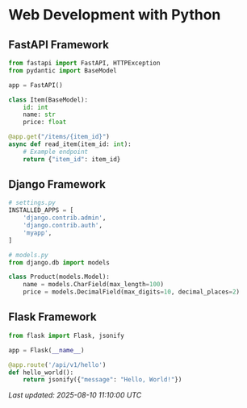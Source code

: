 # Web Development with Python

## FastAPI Framework
```python
from fastapi import FastAPI, HTTPException
from pydantic import BaseModel

app = FastAPI()

class Item(BaseModel):
    id: int
    name: str
    price: float

@app.get("/items/{item_id}")
async def read_item(item_id: int):
    # Example endpoint
    return {"item_id": item_id}
```

## Django Framework
```python
# settings.py
INSTALLED_APPS = [
    'django.contrib.admin',
    'django.contrib.auth',
    'myapp',
]

# models.py
from django.db import models

class Product(models.Model):
    name = models.CharField(max_length=100)
    price = models.DecimalField(max_digits=10, decimal_places=2)
```

## Flask Framework
```python
from flask import Flask, jsonify

app = Flask(__name__)

@app.route('/api/v1/hello')
def hello_world():
    return jsonify({"message": "Hello, World!"})
```

*Last updated: 2025-08-10 11:10:00 UTC*